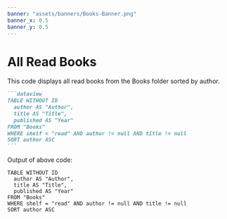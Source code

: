 ```yaml
---
banner: "assets/banners/Books-Banner.png"
banner_x: 0.5
banner_y: 0.5
---
```


# All Read Books

This code displays all read books from the Books folder sorted by author.

````markdown
```dataview
TABLE WITHOUT ID
  author AS "Author",
  title AS "Title",
  published AS "Year"
FROM "Books"
WHERE shelf = "read" AND author != null AND title != null
SORT author ASC
```
````

Output of above code:

```dataview
TABLE WITHOUT ID
  author AS "Author",
  title AS "Title",
  published AS "Year"
FROM "Books"
WHERE shelf = "read" AND author != null AND title != null
SORT author ASC
```
